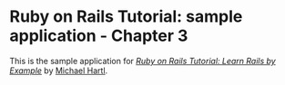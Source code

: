# Ruby on Rails Tutorial: sample application - Chapter 3 

This is the sample application for
[*Ruby on Rails Tutorial: Learn Rails by Example*](http://railstutorial.org/)
by [Michael Hartl](http://michaelhartl.com/).